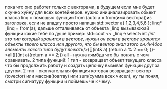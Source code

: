 пока что оно работет только с векторами, в будущем если мне будет скучно хуйну для всех контейнеров.
нужно инициализировать обьект класса linq с помощью функции from (auto a = from(имя вектора))из заголовка, если не впадлу просто напиши 
std::vector<int> a{ 1,2,3,4,5,6 };
linq<int>* _linq = from(a);
дальше отталкиваясь от объекта _linq вызываююай функции какие тебе по душе
пример:
std::cout << _linq->select<int /*int это тип который хранится в векторе, нужен он если в векторе хранятся объекты твоего класса или другого, что бы вектор знал этого он.4н4боо элементы какого типа будут лежать*/>([](int& a) {return a % 2 == 0; })->all([](int a){return a == 2;})
all - нужна лямбда что бы понять с чем сравнивать.
2 типа функций:
1 тип - возвращает объект текущего класса что бы продолжить работу и создать цепочку вызывая функции друг за другом.
2 тип - окончательная функция которая возвращает вектор (tovector) или массив(toarray) или sum(сумма всех чисел), ну ты понял, смотри сигнатуру функции и поймешь че к чему.
